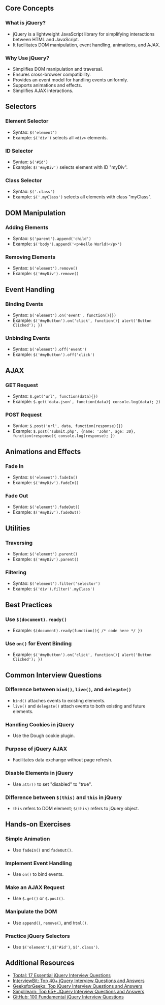 ## Core Concepts

### What is jQuery?
- jQuery is a lightweight JavaScript library for simplifying interactions between HTML and JavaScript.
- It facilitates DOM manipulation, event handling, animations, and AJAX.

### Why Use jQuery?
- Simplifies DOM manipulation and traversal.
- Ensures cross-browser compatibility.
- Provides an event model for handling events uniformly.
- Supports animations and effects.
- Simplifies AJAX interactions.

## Selectors

### Element Selector
- Syntax: `$('element')`
- Example: `$('div')` selects all `<div>` elements.

### ID Selector
- Syntax: `$('#id')`
- Example: `$('#myDiv')` selects element with ID "myDiv".

### Class Selector
- Syntax: `$('.class')`
- Example: `$('.myClass')` selects all elements with class "myClass".

## DOM Manipulation

### Adding Elements
- Syntax: `$('parent').append('child')`
- Example: `$('body').append('<p>Hello World!</p>')`

### Removing Elements
- Syntax: `$('element').remove()`
- Example: `$('#myDiv').remove()`

## Event Handling

### Binding Events
- Syntax: `$('element').on('event', function(){})`
- Example: `$('#myButton').on('click', function(){ alert('Button Clicked'); })`

### Unbinding Events
- Syntax: `$('element').off('event')`
- Example: `$('#myButton').off('click')`

## AJAX

### GET Request
- Syntax: `$.get('url', function(data){})`
- Example: `$.get('data.json', function(data){ console.log(data); })`

### POST Request
- Syntax: `$.post('url', data, function(response){})`
- Example: `$.post('submit.php', {name: 'John', age: 30}, function(response){ console.log(response); })`

## Animations and Effects

### Fade In
- Syntax: `$('element').fadeIn()`
- Example: `$('#myDiv').fadeIn()`

### Fade Out
- Syntax: `$('element').fadeOut()`
- Example: `$('#myDiv').fadeOut()`

## Utilities

### Traversing
- Syntax: `$('element').parent()`
- Example: `$('#myDiv').parent()`

### Filtering
- Syntax: `$('element').filter('selector')`
- Example: `$('div').filter('.myClass')`

## Best Practices

### Use `$(document).ready()`
- Example: `$(document).ready(function(){ /* code here */ })`

### Use `on()` for Event Binding
- Example: `$('#myButton').on('click', function(){ alert('Button Clicked'); })`

## Common Interview Questions

### Difference between `bind()`, `live()`, and `delegate()`
- `bind()` attaches events to existing elements.
- `live()` and `delegate()` attach events to both existing and future elements.

### Handling Cookies in jQuery
- Use the Dough cookie plugin.

### Purpose of jQuery AJAX
- Facilitates data exchange without page refresh.

### Disable Elements in jQuery
- Use `attr()` to set "disabled" to "true".

### Difference between `$(this)` and `this` in jQuery
- `this` refers to DOM element; `$(this)` refers to jQuery object.

## Hands-on Exercises

### Simple Animation
- Use `fadeIn()` and `fadeOut()`.

### Implement Event Handling
- Use `on()` to bind events.

### Make an AJAX Request
- Use `$.get()` or `$.post()`.

### Manipulate the DOM
- Use `append()`, `remove()`, and `html()`.

### Practice jQuery Selectors
- Use `$('element')`, `$('#id')`, `$('.class')`.

## Additional Resources

- [Toptal: 17 Essential jQuery Interview Questions](https://www.toptal.com/jquery/interview-questions)
- [InterviewBit: Top 40+ jQuery Interview Questions and Answers](https://www.interviewbit.com/jquery-interview-questions/)
- [GeeksforGeeks: Top jQuery Interview Questions and Answers](https://www.geeksforgeeks.org/top-50-jquery-interview-questions-answers/)
- [Simplilearn: Top 65+ JQuery Interview Questions and Answers](https://www.simplilearn.com/tutorials/jquery-tutorial/jquery-interview-questions)
- [GitHub: 100 Fundamental jQuery Interview Questions](https://github.com/sudheerj/jquery-interview-questions)

